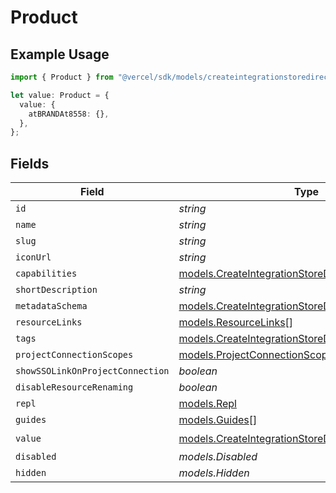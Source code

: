 # Product

## Example Usage

```typescript
import { Product } from "@vercel/sdk/models/createintegrationstoredirectop.js";

let value: Product = {
  value: {
    atBRANDAt8558: {},
  },
};
```

## Fields

| Field                                                                                                        | Type                                                                                                         | Required                                                                                                     | Description                                                                                                  |
| ------------------------------------------------------------------------------------------------------------ | ------------------------------------------------------------------------------------------------------------ | ------------------------------------------------------------------------------------------------------------ | ------------------------------------------------------------------------------------------------------------ |
| `id`                                                                                                         | *string*                                                                                                     | :heavy_minus_sign:                                                                                           | N/A                                                                                                          |
| `name`                                                                                                       | *string*                                                                                                     | :heavy_minus_sign:                                                                                           | N/A                                                                                                          |
| `slug`                                                                                                       | *string*                                                                                                     | :heavy_minus_sign:                                                                                           | N/A                                                                                                          |
| `iconUrl`                                                                                                    | *string*                                                                                                     | :heavy_minus_sign:                                                                                           | N/A                                                                                                          |
| `capabilities`                                                                                               | [models.CreateIntegrationStoreDirectCapabilities](../models/createintegrationstoredirectcapabilities.md)     | :heavy_minus_sign:                                                                                           | N/A                                                                                                          |
| `shortDescription`                                                                                           | *string*                                                                                                     | :heavy_minus_sign:                                                                                           | N/A                                                                                                          |
| `metadataSchema`                                                                                             | [models.CreateIntegrationStoreDirectMetadataSchema](../models/createintegrationstoredirectmetadataschema.md) | :heavy_minus_sign:                                                                                           | N/A                                                                                                          |
| `resourceLinks`                                                                                              | [models.ResourceLinks](../models/resourcelinks.md)[]                                                         | :heavy_minus_sign:                                                                                           | N/A                                                                                                          |
| `tags`                                                                                                       | [models.CreateIntegrationStoreDirectTags](../models/createintegrationstoredirecttags.md)[]                   | :heavy_minus_sign:                                                                                           | N/A                                                                                                          |
| `projectConnectionScopes`                                                                                    | [models.ProjectConnectionScopes](../models/projectconnectionscopes.md)[]                                     | :heavy_minus_sign:                                                                                           | N/A                                                                                                          |
| `showSSOLinkOnProjectConnection`                                                                             | *boolean*                                                                                                    | :heavy_minus_sign:                                                                                           | N/A                                                                                                          |
| `disableResourceRenaming`                                                                                    | *boolean*                                                                                                    | :heavy_minus_sign:                                                                                           | N/A                                                                                                          |
| `repl`                                                                                                       | [models.Repl](../models/repl.md)                                                                             | :heavy_minus_sign:                                                                                           | N/A                                                                                                          |
| `guides`                                                                                                     | [models.Guides](../models/guides.md)[]                                                                       | :heavy_minus_sign:                                                                                           | N/A                                                                                                          |
| `value`                                                                                                      | [models.CreateIntegrationStoreDirectValue](../models/createintegrationstoredirectvalue.md)                   | :heavy_check_mark:                                                                                           | N/A                                                                                                          |
| `disabled`                                                                                                   | *models.Disabled*                                                                                            | :heavy_minus_sign:                                                                                           | N/A                                                                                                          |
| `hidden`                                                                                                     | *models.Hidden*                                                                                              | :heavy_minus_sign:                                                                                           | N/A                                                                                                          |
